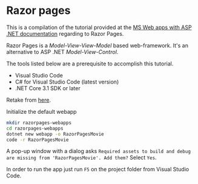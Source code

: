 # Razor pages

This is a compilation of the tutorial provided at the [MS Web apps with ASP .NET documentation](https://docs.microsoft.com/en-us/aspnet/core/tutorials/razor-pages/?view=aspnetcore-3.1) regarding to Razor Pages.

Razor Pages is a *Model-View-View-Model* based web-framework. It's an alternative to ASP .NET *Model-View-Control*.

The tools listed below are a prerequisite to accomplish this tutorial.

* Visual Studio Code
* C# for Visual Studio Code (latest version)
* .NET Core 3.1 SDK or later

Retake from [here](https://docs.microsoft.com/en-us/aspnet/core/tutorials/razor-pages/razor-pages-start?view=aspnetcore-3.1&tabs=visual-studio-code#create-a-razor-pages-web-app).

Initialize the default webapp

```bash
mkdir razorpages-webapps
cd razorpages-webapps
dotnet new webapp -o RazorPagesMovie
code -r RazorPagesMovie
```

A pop-up window with a dialog asks `Required assets to build and debug are missing from 'RazorPagesMovie'. Add them?` Select `Yes`.

In order to run the app just run `F5` on the project folder from Visual Studio Code.
